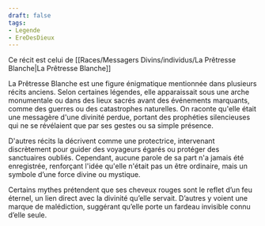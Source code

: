 ```yaml
---
draft: false
tags:
- Legende
- EreDesDieux
---
```


Ce récit est celui de [[Races/Messagers Divins/individus/La Prêtresse Blanche|La Prêtresse Blanche]]

La Prêtresse Blanche est une figure énigmatique mentionnée dans plusieurs récits anciens. Selon certaines légendes, elle apparaissait sous une arche monumentale ou dans des lieux sacrés avant des événements marquants, comme des guerres ou des catastrophes naturelles. On raconte qu'elle était une messagère d'une divinité perdue, portant des prophéties silencieuses qui ne se révélaient que par ses gestes ou sa simple présence.

D'autres récits la décrivent comme une protectrice, intervenant discrètement pour guider des voyageurs égarés ou protéger des sanctuaires oubliés. Cependant, aucune parole de sa part n'a jamais été enregistrée, renforçant l'idée qu'elle n'était pas un être ordinaire, mais un symbole d’une force divine ou mystique.

Certains mythes prétendent que ses cheveux rouges sont le reflet d’un feu éternel, un lien direct avec la divinité qu’elle servait. D’autres y voient une marque de malédiction, suggérant qu’elle porte un fardeau invisible connu d’elle seule.